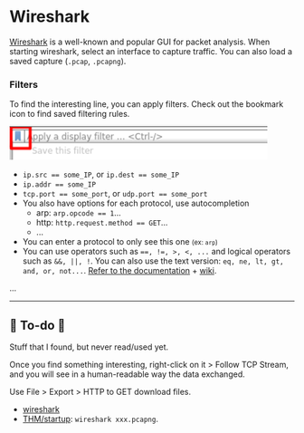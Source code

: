 # Wireshark

<div class="row row-cols-md-2"><div>

[Wireshark](https://www.wireshark.org/download.html) is a well-known and popular GUI for packet analysis. When starting wireshark, select an interface to capture traffic. You can also load a saved capture (`.pcap`, `.pcapng`).

### Filters

To find the interesting line, you can apply filters. Check out the bookmark icon to find saved filtering rules.

![Filter icon](_images/filter.png)

* `ip.src == some_IP`, or `ip.dest == some_IP`
* `ip.addr == some_IP`
* `tcp.port == some_port`, or `udp.port == some_port`
* You also have options for each protocol, use autocompletion
  * arp: `arp.opcode == 1`...
  * http: `http.request.method == GET`...
  * ...
* You can enter a protocol to only see this one <small>(ex: `arp`)</small>
* You can use operators such as `==, !=, >, <, ...` and logical operators such as `&&, ||, !`. You can also use the text version: `eq, ne, lt, gt, and, or, not...`. [Refer to the documentation](https://www.wireshark.org/docs/wsug_html_chunked/ChWorkBuildDisplayFilterSection.html) + [wiki](https://gitlab.com/wireshark/wireshark/-/wikis/CaptureFilters).
</div><div>

...
</div></div>

<hr class="sep-both">

## 👻 To-do 👻

Stuff that I found, but never read/used yet.

<div class="row row-cols-md-2"><div>

Once you find something interesting, right-click on it > Follow TCP Stream, and you will see in a human-readable way the data exchanged.

Use File > Export > HTTP to GET download files.
</div><div>

* [wireshark](https://unit42.paloaltonetworks.com/wireshark-workshop-videos/)
* [THM/startup](https://tryhackme.com/room/startup): `wireshark xxx.pcapng`.
</div></div>